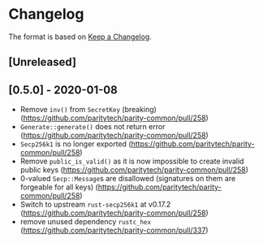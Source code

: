 # Changelog

The format is based on [Keep a Changelog]. 

[Keep a Changelog]: http://keepachangelog.com/en/1.0.0/

## [Unreleased]

## [0.5.0] - 2020-01-08
- Remove `inv()` from `SecretKey` (breaking) (https://github.com/paritytech/parity-common/pull/258)
- `Generate::generate()` does not return error (https://github.com/paritytech/parity-common/pull/258)
- `Secp256k1` is no longer exported (https://github.com/paritytech/parity-common/pull/258)
- Remove `public_is_valid()` as it is now impossible to create invalid public keys (https://github.com/paritytech/parity-common/pull/258)
- 0-valued `Secp::Message`s are disallowed (signatures on them are forgeable for all keys) (https://github.com/paritytech/parity-common/pull/258) 
- Switch to upstream `rust-secp256k1` at v0.17.2 (https://github.com/paritytech/parity-common/pull/258)
- remove unused dependency `rustc_hex` (https://github.com/paritytech/parity-common/pull/337)
